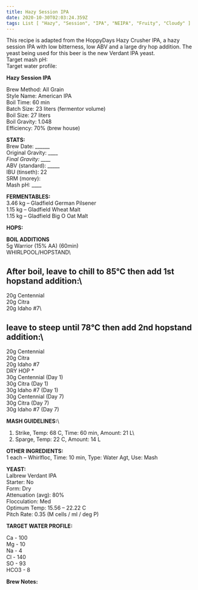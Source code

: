 ```yaml
---
title: Hazy Session IPA
date: 2020-10-30T02:03:24.359Z
tags: List [ "Hazy", "Session", "IPA", "NEIPA", "Fruity", "Cloudy" ]
---
```

This recipe is adapted from the HoppyDays Hazy Crusher IPA, a hazy session IPA with low bitterness, low ABV and a large dry hop addition. The yeast being used for this beer is the new Verdant IPA yeast. \
Target mash pH:\
Target water profile:

**Hazy Session IPA**

Brew Method: All Grain\
Style Name: American IPA\
Boil Time: 60 min\
Batch Size: 23 liters (fermentor volume)\
Boil Size: 27 liters\
Boil Gravity: 1.048\
Efficiency: 70% (brew house)

**STATS:**\
Brew Date: \_\_\_\_\_\_\
Original Gravity: \_\_\_\__\
Final Gravity: \_\_\_\__\
ABV (standard): \_\_\_\__\
IBU (tinseth): 22\
SRM (morey): \
Mash pH: \_\_\_\_

**FERMENTABLES:**\
3.46 kg – Gladfield German Pilsener \
1.15 kg – Gladfield Wheat Malt\
1.15 kg – Gladfield Big O Oat Malt

**HOPS:**

**BOIL ADDITIONS**\
5g Warrior (15% AA) (60min)\
WHIRLPOOL/HOPSTAND\
## After boil, leave to chill to 85°C then add 1st hopstand addition:\
20g Centennial\
20g Citra\
20g Idaho #7\
## leave to steep until 78°C then add 2nd hopstand addition:\
20g Centennial\
20g Citra\
20g Idaho #7\
DRY HOP *\
30g Centennial (Day 1)\
30g Citra (Day 1)\
30g Idaho #7 (Day 1)\
30g Centennial (Day 7)\
30g Citra (Day 7)\
30g Idaho #7 (Day 7)

**MASH GUIDELINES:**\
1) Strike, Temp: 68 C, Time: 60 min, Amount: 21 L\
2) Sparge, Temp: 22 C, Amount: 14 L

**OTHER INGREDIENTS:**\
1 each – Whirlfloc, Time: 10 min, Type: Water Agt, Use: Mash

**YEAST:**\
Lalbrew Verdant IPA\
Starter: No\
Form: Dry\
Attenuation (avg): 80%\
Flocculation: Med\
Optimum Temp: 15.56 – 22.22 C\
Pitch Rate: 0.35 (M cells / ml / deg P)

**TARGET WATER PROFILE:**

Ca - 100\
Mg - 10 \
Na - 4\
Cl - 140\
SO - 93\
HCO3 - 8

**Brew Notes:**